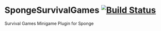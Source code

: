 # SpongeSurvivalGames [![Build Status](https://travis-ci.org/m0pt0pmatt/SpongeSurvivalGames.svg)](https://travis-ci.org/m0pt0pmatt/SpongeSurvivalGames)
Survival Games Minigame Plugin for Sponge
